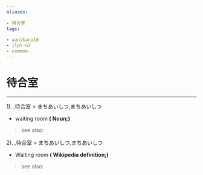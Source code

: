 ```yaml
---
aliases:
    
- 待合室
tags:
    
- wanikani16
- jlpt-n2
- common
---
```


# 待合室
---
1).
,待合室 > まちあいしつ,まちあいしつ

- waiting room
**( Noun;)**
> see also: 
            
2).
,待合室 > まちあいしつ,まちあいしつ

- Waiting room
**( Wikipedia definition;)**
> see also: 
            